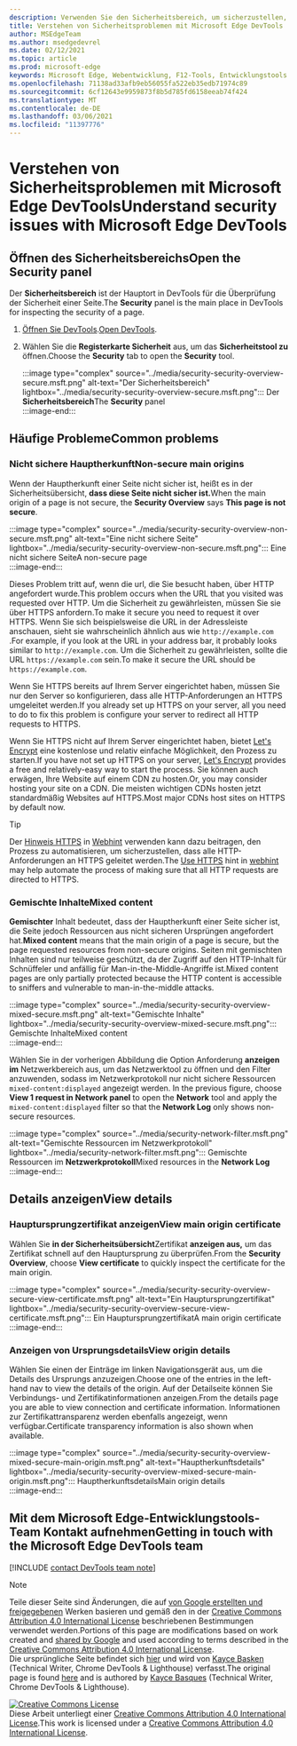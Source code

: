 ```yaml
---
description: Verwenden Sie den Sicherheitsbereich, um sicherzustellen, dass eine Seite vollständig durch HTTPS geschützt ist.
title: Verstehen von Sicherheitsproblemen mit Microsoft Edge DevTools
author: MSEdgeTeam
ms.author: msedgedevrel
ms.date: 02/12/2021
ms.topic: article
ms.prod: microsoft-edge
keywords: Microsoft Edge, Webentwicklung, F12-Tools, Entwicklungstools
ms.openlocfilehash: 71138ad33afb9eb56055fa522eb35edb71974c89
ms.sourcegitcommit: 6cf12643e9959873f8b5d785fd6158eeab74f424
ms.translationtype: MT
ms.contentlocale: de-DE
ms.lasthandoff: 03/06/2021
ms.locfileid: "11397776"
---
```

<!-- Copyright Kayce Basques 

   Licensed under the Apache License, Version 2.0 (the "License");
   you may not use this file except in compliance with the License.
   You may obtain a copy of the License at

       https://www.apache.org/licenses/LICENSE-2.0

   Unless required by applicable law or agreed to in writing, software
   distributed under the License is distributed on an "AS IS" BASIS,
   WITHOUT WARRANTIES OR CONDITIONS OF ANY KIND, either express or implied.
   See the License for the specific language governing permissions and
   limitations under the License.  -->  

# <a name="understand-security-issues-with-microsoft-edge-devtools"></a><span data-ttu-id="b3c93-104">Verstehen von Sicherheitsproblemen mit Microsoft Edge DevTools</span><span class="sxs-lookup"><span data-stu-id="b3c93-104">Understand security issues with Microsoft Edge DevTools</span></span>  

  

<!--Use the **Security** Panel in [Microsoft Edge DevTools][MicrosoftEdgeDevTools] to make sure HTTPS is properly implemented on a page.  Navigate to **Why HTTPS Matters** to learn why every website should be protected with HTTPS, even sites that do not handle sensitive user data.  -->  

<!--todo: add section when why-https is available -->  

## <a name="open-the-security-panel"></a><span data-ttu-id="b3c93-105">Öffnen des Sicherheitsbereichs</span><span class="sxs-lookup"><span data-stu-id="b3c93-105">Open the Security panel</span></span>  

<span data-ttu-id="b3c93-106">Der **Sicherheitsbereich** ist der Hauptort in DevTools für die Überprüfung der Sicherheit einer Seite.</span><span class="sxs-lookup"><span data-stu-id="b3c93-106">The **Security** panel is the main place in DevTools for inspecting the security of a page.</span></span>  

1.  <span data-ttu-id="b3c93-107">[Öffnen Sie DevTools][DevToolsOpen].</span><span class="sxs-lookup"><span data-stu-id="b3c93-107">[Open DevTools][DevToolsOpen].</span></span>  
1.  <span data-ttu-id="b3c93-108">Wählen Sie die **Registerkarte Sicherheit** aus, um das **Sicherheitstool zu** öffnen.</span><span class="sxs-lookup"><span data-stu-id="b3c93-108">Choose the **Security** tab to open the **Security** tool.</span></span>  
    
    :::image type="complex" source="../media/security-security-overview-secure.msft.png" alt-text="Der Sicherheitsbereich" lightbox="../media/security-security-overview-secure.msft.png":::
       <span data-ttu-id="b3c93-110">Der **Sicherheitsbereich**</span><span class="sxs-lookup"><span data-stu-id="b3c93-110">The **Security** panel</span></span>  
    :::image-end:::  
    
## <a name="common-problems"></a><span data-ttu-id="b3c93-111">Häufige Probleme</span><span class="sxs-lookup"><span data-stu-id="b3c93-111">Common problems</span></span>  

### <a name="non-secure-main-origins"></a><span data-ttu-id="b3c93-112">Nicht sichere Hauptherkunft</span><span class="sxs-lookup"><span data-stu-id="b3c93-112">Non-secure main origins</span></span>  

<span data-ttu-id="b3c93-113">Wenn der Hauptherkunft einer Seite  nicht sicher ist, heißt es in der Sicherheitsübersicht, **dass diese Seite nicht sicher ist.**</span><span class="sxs-lookup"><span data-stu-id="b3c93-113">When the main origin of a page is not secure, the **Security Overview** says **This page is not secure**.</span></span>  

:::image type="complex" source="../media/security-security-overview-non-secure.msft.png" alt-text="Eine nicht sichere Seite" lightbox="../media/security-security-overview-non-secure.msft.png":::
   <span data-ttu-id="b3c93-115">Eine nicht sichere Seite</span><span class="sxs-lookup"><span data-stu-id="b3c93-115">A non-secure page</span></span>  
:::image-end:::  

<span data-ttu-id="b3c93-116">Dieses Problem tritt auf, wenn die url, die Sie besucht haben, über HTTP angefordert wurde.</span><span class="sxs-lookup"><span data-stu-id="b3c93-116">This problem occurs when the URL that you visited was requested over HTTP.</span></span>  <span data-ttu-id="b3c93-117">Um die Sicherheit zu gewährleisten, müssen Sie sie über HTTPS anfordern.</span><span class="sxs-lookup"><span data-stu-id="b3c93-117">To make it secure you need to request it over HTTPS.</span></span>  <span data-ttu-id="b3c93-118">Wenn Sie sich beispielsweise die URL in der Adressleiste anschauen, sieht sie wahrscheinlich ähnlich aus wie `http://example.com` .</span><span class="sxs-lookup"><span data-stu-id="b3c93-118">For example, if you look at the URL in your address bar, it probably looks similar to `http://example.com`.</span></span>  <span data-ttu-id="b3c93-119">Um die Sicherheit zu gewährleisten, sollte die URL `https://example.com` sein.</span><span class="sxs-lookup"><span data-stu-id="b3c93-119">To make it secure the URL should be `https://example.com`.</span></span>  

<span data-ttu-id="b3c93-120">Wenn Sie HTTPS bereits auf Ihrem Server eingerichtet haben, müssen Sie nur den Server so konfigurieren, dass alle HTTP-Anforderungen an HTTPS umgeleitet werden.</span><span class="sxs-lookup"><span data-stu-id="b3c93-120">If you already set up HTTPS on your server, all you need to do to fix this problem is configure your server to redirect all HTTP requests to HTTPS.</span></span>  

<span data-ttu-id="b3c93-121">Wenn Sie HTTPS nicht auf Ihrem Server eingerichtet haben, bietet [Let's Encrypt][LetsEncrypt] eine kostenlose und relativ einfache Möglichkeit, den Prozess zu starten.</span><span class="sxs-lookup"><span data-stu-id="b3c93-121">If you have not set up HTTPS on your server, [Let's Encrypt][LetsEncrypt] provides a free and relatively-easy way to start the process.</span></span>  <span data-ttu-id="b3c93-122">Sie können auch erwägen, Ihre Website auf einem CDN zu hosten.</span><span class="sxs-lookup"><span data-stu-id="b3c93-122">Or, you may consider hosting your site on a CDN.</span></span>  <span data-ttu-id="b3c93-123">Die meisten wichtigen CDNs hosten jetzt standardmäßig Websites auf HTTPS.</span><span class="sxs-lookup"><span data-stu-id="b3c93-123">Most major CDNs host sites on HTTPS by default now.</span></span>  

> [!TIP]
> <span data-ttu-id="b3c93-124">Der [Hinweis HTTPS][WebhintUseHttps] in [Webhint][Webhint] verwenden kann dazu beitragen, den Prozess zu automatisieren, um sicherzustellen, dass alle HTTP-Anforderungen an HTTPS geleitet werden.</span><span class="sxs-lookup"><span data-stu-id="b3c93-124">The [Use HTTPS][WebhintUseHttps] hint in [webhint][Webhint] may help automate the process of making sure that all HTTP requests are directed to HTTPS.</span></span>  

### <a name="mixed-content"></a><span data-ttu-id="b3c93-125">Gemischte Inhalte</span><span class="sxs-lookup"><span data-stu-id="b3c93-125">Mixed content</span></span>  

<span data-ttu-id="b3c93-126">**Gemischter** Inhalt bedeutet, dass der Hauptherkunft einer Seite sicher ist, die Seite jedoch Ressourcen aus nicht sicheren Ursprüngen angefordert hat.</span><span class="sxs-lookup"><span data-stu-id="b3c93-126">**Mixed content** means that the main origin of a page is secure, but the page requested resources from non-secure origins.</span></span>  <span data-ttu-id="b3c93-127">Seiten mit gemischten Inhalten sind nur teilweise geschützt, da der Zugriff auf den HTTP-Inhalt für Schnüffeler und anfällig für Man-in-the-Middle-Angriffe ist.</span><span class="sxs-lookup"><span data-stu-id="b3c93-127">Mixed content pages are only partially protected because the HTTP content is accessible to sniffers and vulnerable to man-in-the-middle attacks.</span></span>  

:::image type="complex" source="../media/security-security-overview-mixed-secure.msft.png" alt-text="Gemischte Inhalte" lightbox="../media/security-security-overview-mixed-secure.msft.png":::
   <span data-ttu-id="b3c93-129">Gemischte Inhalte</span><span class="sxs-lookup"><span data-stu-id="b3c93-129">Mixed content</span></span>  
:::image-end:::  

<span data-ttu-id="b3c93-130">Wählen Sie in der vorherigen Abbildung die Option  Anforderung **anzeigen im** Netzwerkbereich aus, um das Netzwerktool zu öffnen und den Filter anzuwenden, sodass im Netzwerkprotokoll nur nicht sichere Ressourcen `mixed-content:displayed` angezeigt werden. </span><span class="sxs-lookup"><span data-stu-id="b3c93-130">In the previous figure, choose **View 1 request in Network panel** to open the **Network** tool and apply the `mixed-content:displayed` filter so that the **Network Log** only shows non-secure resources.</span></span>  

:::image type="complex" source="../media/security-network-filter.msft.png" alt-text="Gemischte Ressourcen im Netzwerkprotokoll" lightbox="../media/security-network-filter.msft.png":::
   <span data-ttu-id="b3c93-132">Gemischte Ressourcen im **Netzwerkprotokoll**</span><span class="sxs-lookup"><span data-stu-id="b3c93-132">Mixed resources in the **Network Log**</span></span>  
:::image-end:::  

## <a name="view-details"></a><span data-ttu-id="b3c93-133">Details anzeigen</span><span class="sxs-lookup"><span data-stu-id="b3c93-133">View details</span></span>  

### <a name="view-main-origin-certificate"></a><span data-ttu-id="b3c93-134">Hauptursprungzertifikat anzeigen</span><span class="sxs-lookup"><span data-stu-id="b3c93-134">View main origin certificate</span></span>  

<span data-ttu-id="b3c93-135">Wählen Sie **in der Sicherheitsübersicht**Zertifikat **anzeigen aus,** um das Zertifikat schnell auf den Hauptursprung zu überprüfen.</span><span class="sxs-lookup"><span data-stu-id="b3c93-135">From the **Security Overview**, choose **View certificate** to quickly inspect the certificate for the main origin.</span></span>  

:::image type="complex" source="../media/security-security-overview-secure-view-certificate.msft.png" alt-text="Ein Hauptursprungzertifikat" lightbox="../media/security-security-overview-secure-view-certificate.msft.png":::
   <span data-ttu-id="b3c93-137">Ein Hauptursprungzertifikat</span><span class="sxs-lookup"><span data-stu-id="b3c93-137">A main origin certificate</span></span>  
:::image-end:::  

### <a name="view-origin-details"></a><span data-ttu-id="b3c93-138">Anzeigen von Ursprungsdetails</span><span class="sxs-lookup"><span data-stu-id="b3c93-138">View origin details</span></span>  

<span data-ttu-id="b3c93-139">Wählen Sie einen der Einträge im linken Navigationsgerät aus, um die Details des Ursprungs anzuzeigen.</span><span class="sxs-lookup"><span data-stu-id="b3c93-139">Choose one of the entries in the left-hand nav to view the details of the origin.</span></span>  <span data-ttu-id="b3c93-140">Auf der Detailseite können Sie Verbindungs- und Zertifikatinformationen anzeigen.</span><span class="sxs-lookup"><span data-stu-id="b3c93-140">From the details page you are able to view connection and certificate information.</span></span>  <span data-ttu-id="b3c93-141">Informationen zur Zertifikattransparenz werden ebenfalls angezeigt, wenn verfügbar.</span><span class="sxs-lookup"><span data-stu-id="b3c93-141">Certificate transparency information is also shown when available.</span></span>  

:::image type="complex" source="../media/security-security-overview-mixed-secure-main-origin.msft.png" alt-text="Hauptherkunftsdetails" lightbox="../media/security-security-overview-mixed-secure-main-origin.msft.png":::
   <span data-ttu-id="b3c93-143">Hauptherkunftsdetails</span><span class="sxs-lookup"><span data-stu-id="b3c93-143">Main origin details</span></span>  
:::image-end:::  

## <a name="getting-in-touch-with-the-microsoft-edge-devtools-team"></a><span data-ttu-id="b3c93-144">Mit dem Microsoft Edge-Entwicklungstools-Team Kontakt aufnehmen</span><span class="sxs-lookup"><span data-stu-id="b3c93-144">Getting in touch with the Microsoft Edge DevTools team</span></span>  

[!INCLUDE [contact DevTools team note](../includes/contact-devtools-team-note.md)]  

<!-- links -->  

[MicrosoftEdgeDevTools]: ../../devtools-guide-chromium/index.md "Microsoft Edge (Chromium) Entwicklertools | Microsoft Docs"  
[DevToolsOpen]: ../open/index.md "Öffnen Sie Microsoft Edge DevTools | Microsoft Docs"  

[LetsEncrypt]: https://letsencrypt.org "Let's Encrypt – Kostenlose SSL/TLS-Zertifikate"  

[Webhint]: https://webhint.io "webhint"  
[WebhintUseHttps]: https://webhint.io/docs/user-guide/hints/hint-https-only "Verwenden von HTTPS-| Webhintdokumentation"  

<!--[mixed]: /web/fundamentals/security/prevent-mixed-content/what-is-mixed-content ""  -->

> [!NOTE]
> <span data-ttu-id="b3c93-150">Teile dieser Seite sind Änderungen, die auf [von Google erstellten und freigegebenen][GoogleSitePolicies] Werken basieren und gemäß den in der [Creative Commons Attribution 4.0 International License][CCA4IL] beschriebenen Bestimmungen verwendet werden.</span><span class="sxs-lookup"><span data-stu-id="b3c93-150">Portions of this page are modifications based on work created and [shared by Google][GoogleSitePolicies] and used according to terms described in the [Creative Commons Attribution 4.0 International License][CCA4IL].</span></span>  
> <span data-ttu-id="b3c93-151">Die ursprüngliche Seite befindet sich [hier](https://developers.google.com/web/tools/chrome-devtools/security/index) und wird von [Kayce Basken][KayceBasques] \(Technical Writer, Chrome DevTools \& Lighthouse\) verfasst.</span><span class="sxs-lookup"><span data-stu-id="b3c93-151">The original page is found [here](https://developers.google.com/web/tools/chrome-devtools/security/index) and is authored by [Kayce Basques][KayceBasques] \(Technical Writer, Chrome DevTools \& Lighthouse\).</span></span>  

[![Creative Commons License][CCby4Image]][CCA4IL]  
<span data-ttu-id="b3c93-153">Diese Arbeit unterliegt einer [Creative Commons Attribution 4.0 International License][CCA4IL].</span><span class="sxs-lookup"><span data-stu-id="b3c93-153">This work is licensed under a [Creative Commons Attribution 4.0 International License][CCA4IL].</span></span>  

[CCA4IL]: https://creativecommons.org/licenses/by/4.0  
[CCby4Image]: https://i.creativecommons.org/l/by/4.0/88x31.png  
[GoogleSitePolicies]: https://developers.google.com/terms/site-policies  
[KayceBasques]: https://developers.google.com/web/resources/contributors/kaycebasques  
